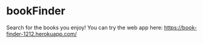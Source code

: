 # bookFinder
Search for the books you enjoy!
You can try the web app here: https://book-finder-1212.herokuapp.com/
